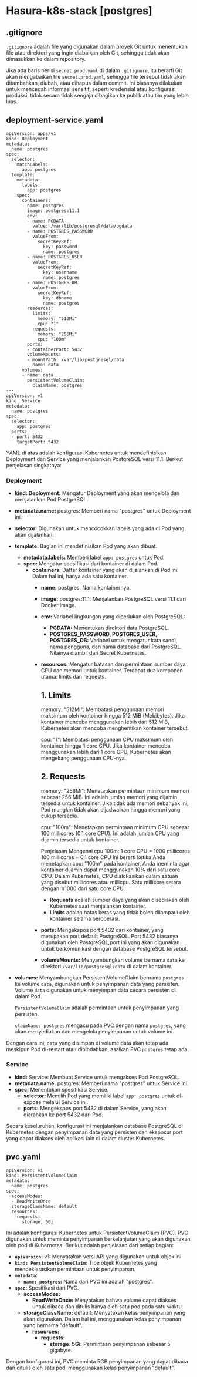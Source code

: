 # Hasura-k8s-stack [postgres] 

## .gitignore

`.gitignore` adalah file yang digunakan dalam proyek Git untuk menentukan file atau direktori yang ingin diabaikan oleh Git, sehingga tidak akan dimasukkan ke dalam repository.

Jika ada baris berisi `secret.prod.yaml` di dalam `.gitignore`, itu berarti Git akan mengabaikan file `secret.prod.yaml`, sehingga file tersebut tidak akan ditambahkan, diubah, atau dihapus dalam commit. Ini biasanya dilakukan untuk mencegah informasi sensitif, seperti kredensial atau konfigurasi produksi, tidak secara tidak sengaja dibagikan ke publik atau tim yang lebih luas.

## deployment-service.yaml

```
apiVersion: apps/v1
kind: Deployment
metadata:
  name: postgres
spec:
  selector:
    matchLabels:
      app: postgres
  template:
    metadata:
      labels:
        app: postgres
    spec:
      containers:
      - name: postgres
        image: postgres:11.1
        env:
        - name: PGDATA
          value: /var/lib/postgresql/data/pgdata
        - name: POSTGRES_PASSWORD
          valueFrom:
            secretKeyRef:
              key: password
              name: postgres
        - name: POSTGRES_USER
          valueFrom:
            secretKeyRef:
              key: username
              name: postgres
        - name: POSTGRES_DB
          valueFrom:
            secretKeyRef:
              key: dbname
              name: postgres
        resources:
          limits:
            memory: "512Mi"
            cpu: "1"
          requests:
            memory: "256Mi"
            cpu: "100m"
        ports:
        - containerPort: 5432
        volumeMounts:
        - mountPath: /var/lib/postgresql/data
          name: data
      volumes:
      - name: data
        persistentVolumeClaim:
          claimName: postgres
---
apiVersion: v1
kind: Service
metadata:
  name: postgres
spec:
  selector:
    app: postgres
  ports:
  - port: 5432
    targetPort: 5432
```
YAML di atas adalah konfigurasi Kubernetes untuk mendefinisikan Deployment dan Service yang menjalankan PostgreSQL versi 11.1. Berikut penjelasan singkatnya:

### Deployment

* **kind: Deployment:** Mengatur Deployment yang akan mengelola dan menjalankan Pod PostgreSQL.
  
* **metadata.name:** postgres: Memberi nama "postgres" untuk Deployment ini.

* **selector:** Digunakan untuk mencocokkan labels yang ada di Pod yang akan dijalankan.
  
* **template:** Bagian ini mendefinisikan Pod yang akan dibuat.
  * **metadata.labels:** Memberi label `app: postgres` untuk Pod.
  * **spec:** Mengatur spesifikasi dari kontainer di dalam Pod.
    * **containers:** Daftar kontainer yang akan dijalankan di Pod ini. Dalam hal ini, hanya ada satu kontainer.
      * **name:** postgres: Nama kontainernya.
      * **image:** postgres:11.1: Menjalankan PostgreSQL versi 11.1 dari Docker image.
      * **env:** Variabel lingkungan yang diperlukan oleh PostgreSQL:
        * **PGDATA:** Menentukan direktori data PostgreSQL.
        * **POSTGRES_PASSWORD, POSTGRES_USER, POSTGRES_DB:** Variabel untuk mengatur kata sandi, nama pengguna, dan nama database dari PostgreSQL. Nilainya diambil                                                                 dari Secret Kubernetes.
          
      * **resources:** Mengatur batasan dan permintaan sumber daya CPU dan memori untuk kontainer.
        Terdapat dua komponen utama: limits dan requests.
        ## 1. Limits
        memory: "512Mi": Membatasi penggunaan memori maksimum oleh kontainer hingga 512 MiB (Mebibytes). Jika kontainer mencoba menggunakan lebih dari 512 MiB,                Kubernetes akan mencoba menghentikan kontainer tersebut.
        
        cpu: "1": Membatasi penggunaan CPU maksimum oleh kontainer hingga 1 core CPU. Jika kontainer mencoba menggunakan lebih dari 1 core CPU, Kubernetes akan                mengekang penggunaan CPU-nya.

        ## 2. Requests
        memory: "256Mi": Menetapkan permintaan minimum memori sebesar 256 MiB. Ini adalah jumlah memori yang dijamin tersedia untuk kontainer. Jika tidak ada memori           sebanyak ini, Pod mungkin tidak akan dijadwalkan hingga memori yang cukup tersedia.
        
        cpu: "100m": Menetapkan permintaan minimum CPU sebesar 100 millicores (0.1 core CPU). Ini adalah jumlah CPU yang dijamin tersedia untuk kontainer.

        Penjelasan Mengenai cpu 100m:
        1 core CPU = 1000 millicores
        100 millicores = 0.1 core CPU
        Ini berarti ketika Anda menetapkan cpu: "100m" pada kontainer, Anda meminta agar kontainer dijamin dapat menggunakan 10% dari satu core CPU.
        Dalam Kubernetes, CPU dialokasikan dalam satuan yang disebut millicores atau millicpu. Satu millicore setara dengan 1/1000 dari satu core CPU.

        * **Requests** adalah sumber daya yang akan disediakan oleh Kubernetes saat menjalankan kontainer.
        * **Limits** adalah batas keras yang tidak boleh dilampaui oleh kontainer selama beroperasi.
        
      * **ports:** Mengekspos port 5432 dari kontainer, yang merupakan port default PostgreSQL.
        Port 5432 biasanya digunakan oleh PostgreSQL,port ini yang akan digunakan untuk berkomunikasi dengan database PostgreSQL tersebut.
        
      * **volumeMounts:** Menyambungkan volume bernama `data` ke direktori `/var/lib/postgresql/data` di dalam kontainer.
        
* **volumes:** Menyambungkan PersistentVolumeClaim bernama `postgres` ke volume `data`, digunakan untuk penyimpanan data yang persisten.
  Volume `data` digunakan untuk menyimpan data secara persisten di dalam Pod.

  `PersistentVolumeClaim` adalah permintaan untuk penyimpanan yang persisten.

  `claimName: postgres` mengacu pada PVC dengan nama `postgres`, yang akan menyediakan dan mengelola penyimpanan untuk volume ini.

Dengan cara ini, `data` yang disimpan di volume data akan tetap ada meskipun Pod di-restart atau dipindahkan, asalkan PVC `postgres` tetap ada.
  
### Service

* **kind:** Service: Membuat Service untuk mengakses Pod PostgreSQL.
* **metadata.name:** postgres: Memberi nama "postgres" untuk Service ini.
* **spec:** Menentukan spesifikasi Service.
  * **selector:** Memilih Pod yang memiliki label `app: postgres` untuk di-expose melalui Service ini.
  * **ports:** Mengekspos port 5432 di dalam Service, yang akan diarahkan ke port 5432 dari Pod.
    
Secara keseluruhan, konfigurasi ini menjalankan database PostgreSQL di Kubernetes dengan penyimpanan data yang persisten dan eksposur port yang dapat diakses oleh aplikasi lain di dalam cluster Kubernetes.

## pvc.yaml
```
apiVersion: v1
kind: PersistentVolumeClaim
metadata:
  name: postgres
spec:
  accessModes:
  - ReadWriteOnce
  storageClassName: default
  resources:
    requests:
      storage: 5Gi
```

Ini adalah konfigurasi Kubernetes untuk PersistentVolumeClaim (PVC). PVC digunakan untuk meminta penyimpanan berkelanjutan yang akan digunakan oleh pod di Kubernetes. Berikut adalah penjelasan dari setiap bagian:

* **`apiVersion`:** v1: Menyatakan versi API yang digunakan untuk objek ini.
* **`kind: PersistentVolumeClaim`:** Tipe objek Kubernetes yang mendeklarasikan permintaan untuk penyimpanan.
* **`metadata`:**
  * **`name: postgres`:** Nama dari PVC ini adalah "postgres".
* **`spec`:** Spesifikasi dari PVC.
  * **accessModes:**
    * **ReadWriteOnce:** Menyatakan bahwa volume dapat diakses untuk dibaca dan ditulis hanya oleh satu pod pada satu waktu.
  * **storageClassName:** default: Menyatakan kelas penyimpanan yang akan digunakan. Dalam hal ini, menggunakan kelas penyimpanan yang bernama "default".
    * **resources:**
      * **requests:**
        * **storage: 5Gi:** Permintaan penyimpanan sebesar 5 gigabyte.
          
Dengan konfigurasi ini, PVC meminta 5GB penyimpanan yang dapat dibaca dan ditulis oleh satu pod, menggunakan kelas penyimpanan "default".
